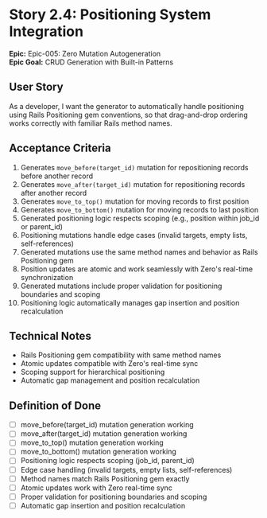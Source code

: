# Story 2.4: Positioning System Integration

**Epic:** Epic-005: Zero Mutation Autogeneration  
**Epic Goal:** CRUD Generation with Built-in Patterns

## User Story
As a developer,
I want the generator to automatically handle positioning using Rails Positioning gem conventions,
so that drag-and-drop ordering works correctly with familiar Rails method names.

## Acceptance Criteria
1. Generates `move_before(target_id)` mutation for repositioning records before another record
2. Generates `move_after(target_id)` mutation for repositioning records after another record  
3. Generates `move_to_top()` mutation for moving records to first position
4. Generates `move_to_bottom()` mutation for moving records to last position
5. Generated positioning logic respects scoping (e.g., position within job_id or parent_id)
6. Positioning mutations handle edge cases (invalid targets, empty lists, self-references)
7. Generated mutations use the same method names and behavior as Rails Positioning gem
8. Position updates are atomic and work seamlessly with Zero's real-time synchronization
9. Generated mutations include proper validation for positioning boundaries and scoping
10. Positioning logic automatically manages gap insertion and position recalculation

## Technical Notes
- Rails Positioning gem compatibility with same method names
- Atomic updates compatible with Zero's real-time sync
- Scoping support for hierarchical positioning
- Automatic gap management and position recalculation

## Definition of Done
- [ ] move_before(target_id) mutation generation working
- [ ] move_after(target_id) mutation generation working
- [ ] move_to_top() mutation generation working
- [ ] move_to_bottom() mutation generation working
- [ ] Positioning logic respects scoping (job_id, parent_id)
- [ ] Edge case handling (invalid targets, empty lists, self-references)
- [ ] Method names match Rails Positioning gem exactly
- [ ] Atomic updates work with Zero real-time sync
- [ ] Proper validation for positioning boundaries and scoping
- [ ] Automatic gap insertion and position recalculation